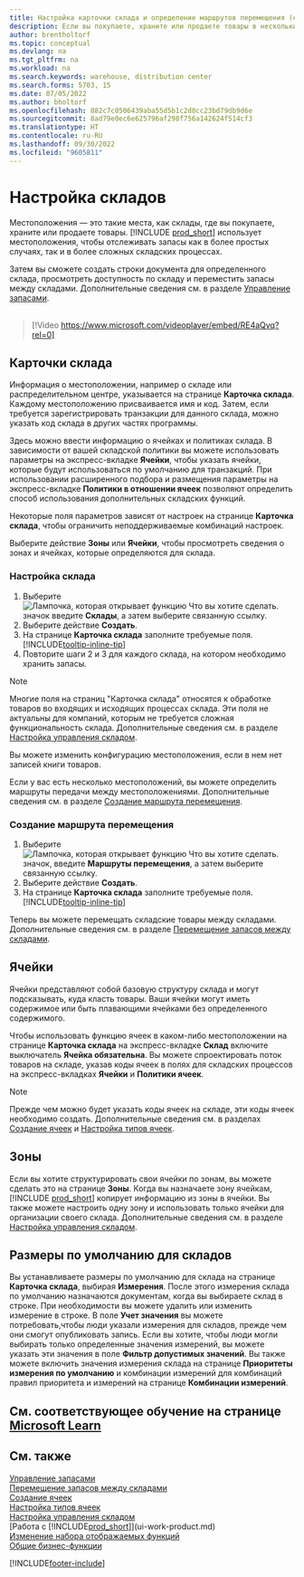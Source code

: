 ```yaml
---
title: Настройка карточки склада и определение маршрутов перемещения (содержит видео)
description: Если вы покупаете, храните или продаете товары в нескольких местах, вы можете настроить каждое место как склад.
author: brentholtorf
ms.topic: conceptual
ms.devlang: na
ms.tgt_pltfrm: na
ms.workload: na
ms.search.keywords: warehouse, distribution center
ms.search.forms: 5703, 15
ms.date: 07/05/2022
ms.author: bholtorf
ms.openlocfilehash: 882c7c0506439aba55d5b1c2d0cc23bd79db9d6e
ms.sourcegitcommit: 8ad79e0ec6e625796af298f756a142624f514cf3
ms.translationtype: HT
ms.contentlocale: ru-RU
ms.lasthandoff: 09/30/2022
ms.locfileid: "9605811"
---
```

# <a name="set-up-locations"></a>Настройка складов

Местоположения — это такие места, как склады, где вы покупаете, храните или продаете товары. [!INCLUDE [prod_short](includes/prod_short.md)] использует местоположения, чтобы отслеживать запасы как в более простых случаях, так и в более сложных складских процессах.

Затем вы сможете создать строки документа для определенного склада, просмотреть доступность по складу и переместить запасы между складами. Дополнительные сведения см. в разделе [Управление запасами](inventory-manage-inventory.md).
<br><br>  
  
> [!Video https://www.microsoft.com/videoplayer/embed/RE4aQvq?rel=0]

## <a name="location-cards"></a>Карточки склада

Информация о местоположении, например о складе или распределительном центре, указывается на странице **Карточка склада**. Каждому местоположению присваивается имя и код. Затем, если требуется зарегистрировать транзакции для данного склада, можно указать код склада в других частях программы.  

Здесь можно ввести информацию о ячейках и политиках склада. В зависимости от вашей складской политики вы можете использовать параметры на экспресс-вкладке **Ячейки**, чтобы указать ячейки, которые будут использоваться по умолчанию для транзакций. При использовании расширенного подбора и размещения параметры на экспресс-вкладке **Политики в отношении ячеек** позволяют определить способ использования дополнительных складских функций.  

Некоторые поля параметров зависят от настроек на странице **Карточка склада**, чтобы ограничить неподдерживаемые комбинаций настроек.  

Выберите действие **Зоны** или **Ячейки**, чтобы просмотреть сведения о зонах и ячейках, которые определяются для склада.

### <a name="to-set-up-a-location"></a>Настройка склада

1. Выберите ![Лампочка, которая открывает функцию Что вы хотите сделать.](media/ui-search/search_small.png "Что вы хотите сделать") значок введите **Склады**, а затем выберите связанную ссылку.
2. Выберите действие **Создать**.
3. На странице **Карточка склада** заполните требуемые поля. [!INCLUDE[tooltip-inline-tip](includes/tooltip-inline-tip_md.md)]
4. Повторите шаги 2 и 3 для каждого склада, на котором необходимо хранить запасы.

> [!NOTE]  
> Многие поля на страниц "Карточка склада" относятся к обработке товаров во входящих и исходящих процессах склада. Эти поля не актуальны для компаний, которым не требуется сложная функциональность склада. Дополнительные сведения см. в разделе [Настройка управления складом](warehouse-setup-warehouse.md).

Вы можете изменить конфигурацию местоположения, если в нем нет записей книги товаров.  

Если у вас есть несколько местоположений, вы можете определить маршруты передачи между местоположениями. Дополнительные сведения см. в разделе [Создание маршрута перемещения](inventory-how-setup-locations.md#to-create-a-transfer-route).

### <a name="to-create-a-transfer-route"></a>Создание маршрута перемещения

1. Выберите ![Лампочка, которая открывает функцию Что вы хотите сделать.](media/ui-search/search_small.png "Что вы хотите сделать") значок, введите **Маршруты перемещения**, а затем выберите связанную ссылку.
2. Выберите действие **Создать**.
4. На странице **Карточка склада** заполните требуемые поля. [!INCLUDE[tooltip-inline-tip](includes/tooltip-inline-tip_md.md)]

Теперь вы можете перемещать складские товары между складами. Дополнительные сведения см. в разделе [Перемещение запасов между складами](inventory-how-transfer-between-locations.md).    

## <a name="bins"></a>Ячейки

Ячейки представляют собой базовую структуру склада и могут подсказывать, куда класть товары. Ваши ячейки могут иметь содержимое или быть плавающими ячейками без определенного содержимого. 

Чтобы использовать функцию ячеек в каком-либо местоположении на странице **Карточка склада** на экспресс-вкладке **Склад** включите выключатель **Ячейка обязательна**. Вы можете спроектировать поток товаров на складе, указав коды ячеек в полях для складских процессов на экспресс-вкладках **Ячейки** и **Политики ячеек**.

> [!NOTE]
> Прежде чем можно будет указать коды ячеек на складе, эти коды ячеек необходимо создать. Дополнительные сведения см. в разделах [Создание ячеек](warehouse-how-to-create-individual-bins.md) и [Настройка типов ячеек](warehouse-how-to-set-up-bin-types.md).  

## <a name="zones"></a>Зоны

Если вы хотите структурировать свои ячейки по зонам, вы можете сделать это на странице **Зоны**. Когда вы назначаете зону ячейкам, [!INCLUDE [prod_short](includes/prod_short.md)] копирует информацию из зоны в ячейки. Вы также можете настроить одну зону и использовать только ячейки для организации своего склада. Дополнительные сведения см. в разделе [Настройка управления складом](warehouse-setup-warehouse.md).  

## <a name="default-dimensions-for-locations"></a>Размеры по умолчанию для складов

Вы устанавливаете размеры по умолчанию для склада на странице **Карточка склада**, выбирая **Измерения**. После этого измерения склада по умолчанию назначаются документам, когда вы выбираете склад в строке. При необходимости вы можете удалить или изменить измерение в строке. В поле **Учет значения** вы можете потребовать,чтобы люди указали измерения для складов, прежде чем они смогут опубликовать запись. Если вы хотите, чтобы люди могли выбирать только определенные значения измерений, вы можете указать эти значения в поле **Фильтр допустимых значений**. Вы также можете включить значения измерения склада на странице **Приоритеты измерения по умолчанию** и комбинации измерений для комбинаций правил приоритета и измерений на странице **Комбинации измерений**.

## <a name="see-related-training-at-microsoft-learn"></a>См. соответствующее обучение на странице [Microsoft Learn](/learn/modules/trade-set-up-dynamics-365-business-central/)

## <a name="see-also"></a>См. также

[Управление запасами](inventory-manage-inventory.md)  
[Перемещение запасов между складами](inventory-how-transfer-between-locations.md)  
[Создание ячеек](warehouse-how-to-create-individual-bins.md)  
[Настройка типов ячеек](warehouse-how-to-set-up-bin-types.md)  
[Настройка управления складом](warehouse-setup-warehouse.md)  
[Работа с [!INCLUDE[prod_short](includes/prod_short.md)]](ui-work-product.md)  
[Изменение набора отображаемых функций](ui-experiences.md)  
[Общие бизнес-функции](ui-across-business-areas.md)  

[!INCLUDE[footer-include](includes/footer-banner.md)]
